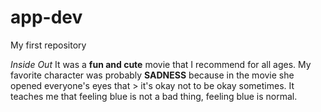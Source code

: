 # app-dev
My first repository

*Inside Out*
It was a **fun and cute** movie that I recommend for all ages. My favorite character was probably
**SADNESS** because in the movie she opened everyone's eyes that > it's okay not to be okay sometimes.
It teaches me that feeling blue is not a bad thing, feeling blue is normal.
